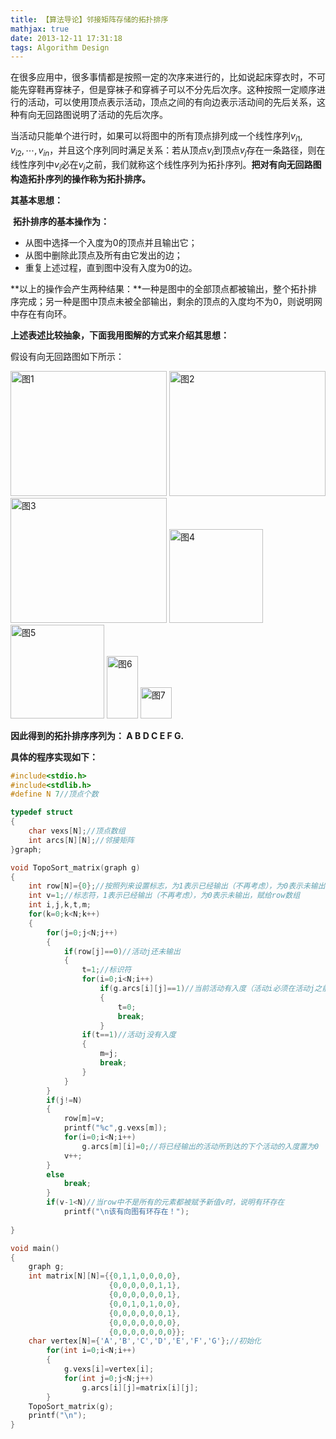 ```yaml
---
title: 【算法导论】邻接矩阵存储的拓扑排序
mathjax: true
date: 2013-12-11 17:31:18
tags: Algorithm Design
---
```


​    在很多应用中，很多事情都是按照一定的次序来进行的，比如说起床穿衣时，不可能先穿鞋再穿袜子，但是穿袜子和穿裤子可以不分先后次序。这种按照一定顺序进行的活动，可以使用顶点表示活动，顶点之间的有向边表示活动间的先后关系，这种有向无回路图说明了活动的先后次序。

<!--more-->

​    当活动只能单个进行时，如果可以将图中的所有顶点排列成一个线性序列$v_{i1}, v_{i2}, \cdots, v_{in}$，并且这个序列同时满足关系：若从顶点$v_i$到顶点$v_j$存在一条路径，则在线性序列中$v_i$必在$v_j$之前，我们就称这个线性序列为拓扑序列。**把对有向无回路图构造拓扑序列的操作称为拓扑排序。**

**其基本思想：**

​    **拓扑排序的基本操作为：**

- 从图中选择一个入度为0的顶点并且输出它；
- 从图中删除此顶点及所有由它发出的边；
- 重复上述过程，直到图中没有入度为0的边。

**以上的操作会产生两种结果：**一种是图中的全部顶点都被输出，整个拓扑排序完成；另一种是图中顶点未被全部输出，剩余的顶点的入度均不为0，则说明网中存在有向环。

**上述表述比较抽象，下面我用图解的方式来介绍其思想：**



假设有向无回路图如下所示：

<img src="https://cdn.jsdelivr.net/gh/tengweitw/FigureBed@latest/20131211/20131211_fig001.jpg" width="250" height="200" title="图1" alt="图1" >



<img src="https://cdn.jsdelivr.net/gh/tengweitw/FigureBed@latest/20131211/20131211_fig002.jpg" width="250" height="200" title="图2" alt="图2" >





<img src="https://cdn.jsdelivr.net/gh/tengweitw/FigureBed@latest/20131211/20131211_fig003.jpg" width="250" height="200" title="图3" alt="图3" >



<img src="https://cdn.jsdelivr.net/gh/tengweitw/FigureBed@latest/20131211/20131211_fig004.jpg" width="150" height="150" title="图4" alt="图4" >



<img src="https://cdn.jsdelivr.net/gh/tengweitw/FigureBed@latest/20131211/20131211_fig005.jpg" width="150" height="150" title="图5" alt="图5" >



<img src="https://cdn.jsdelivr.net/gh/tengweitw/FigureBed@latest/20131211/20131211_fig006.jpg" width="50" height="100" title="图6" alt="图6" >



<img src="https://cdn.jsdelivr.net/gh/tengweitw/FigureBed@latest/20131211/20131211_fig007.jpg" width="50" height="50" title="图7" alt="图7" >





**因此得到的拓扑排序序列为： A B D C E F G.**

**具体的程序实现如下：**



```cpp
#include<stdio.h>
#include<stdlib.h>
#define N 7//顶点个数

typedef struct 
{
	char vexs[N];//顶点数组
	int arcs[N][N];//邻接矩阵
}graph;

void TopoSort_matrix(graph g)
{
	int row[N]={0};//按照列来设置标志，为1表示已经输出（不再考虑），为0表示未输出。
	int v=1;//标志符，1表示已经输出（不再考虑），为0表示未输出，赋给row数组
	int i,j,k,t,m;
	for(k=0;k<N;k++)
	{
		for(j=0;j<N;j++)
		{
			if(row[j]==0)//活动j还未输出
			{
				t=1;//标识符
				for(i=0;i<N;i++)
					if(g.arcs[i][j]==1)//当前活动有入度（活动i必须在活动j之前）
					{
						t=0;
						break;
					}
				if(t==1)//活动j没有入度
				{
					m=j;
					break;
				}
			}
		}
		if(j!=N)
		{
			row[m]=v;
			printf("%c",g.vexs[m]);
			for(i=0;i<N;i++)
				g.arcs[m][i]=0;//将已经输出的活动所到达的下个活动的入度置为0
			v++;
		}
		else 
			break;
		}
		if(v-1<N)//当row中不是所有的元素都被赋予新值v时，说明有环存在
			printf("\n该有向图有环存在！");
	
}

void main()
{
	graph g;
	int matrix[N][N]={{0,1,1,0,0,0,0},
					  {0,0,0,0,0,1,1},
			    	  {0,0,0,0,0,0,1},
					  {0,0,1,0,1,0,0},
					  {0,0,0,0,0,0,1},
					  {0,0,0,0,0,0,0},
					  {0,0,0,0,0,0,0}};
	char vertex[N]={'A','B','C','D','E','F','G'};//初始化
		for(int i=0;i<N;i++)
		{
			g.vexs[i]=vertex[i];
			for(int j=0;j<N;j++)
				g.arcs[i][j]=matrix[i][j];
		}
	TopoSort_matrix(g);
	printf("\n");
}
```

